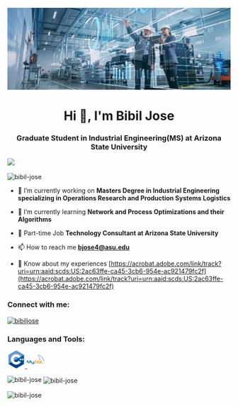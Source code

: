![logo](https://github.com/Bibil-Jose/Bibil-Jose/blob/main/csm_industrial-engineer-karriere-jobs_a0ad3ea102.jpg)
<h1 align="center">Hi 👋, I'm Bibil Jose</h1>
<h3 align="center">Graduate Student in Industrial Engineering(MS) at Arizona State University</h3>

<img align=“right” width = “300” src=“[https://github.com/Bibil-Jose/Bibil-Jose/blob/main/e9524abbc4095f7a3d74e63bf41bb353.gif](https://user-images.githubusercontent.com/55389276/140866485-8fb1c876-9a8f-4d6a-98dc-08c4981eaf70.gif)”>

<p align="left"> <img src="https://komarev.com/ghpvc/?username=bibil-jose&label=Profile%20views&color=0e75b6&style=flat" alt="bibil-jose" /> </p>

- 🔭 I’m currently working on **Masters Degree in Industrial Engineering specializing in Operations Research and Production Systems Logistics**

- 🌱 I’m currently learning **Network and Process Optimizations and their Algorithms**

- 💼 Part-time Job **Technology Consultant at Arizona State University**

- 📫 How to reach me **bjose4@asu.edu**

- 📄 Know about my experiences [https://acrobat.adobe.com/link/track?uri=urn:aaid:scds:US:2ac63ffe-ca45-3cb6-954e-ac921479fc2f](https://acrobat.adobe.com/link/track?uri=urn:aaid:scds:US:2ac63ffe-ca45-3cb6-954e-ac921479fc2f)

<h3 align="left">Connect with me:</h3>
<p align="left">
<a href="https://linkedin.com/in/bibiljose" target="blank"><img align="center" src="https://raw.githubusercontent.com/rahuldkjain/github-profile-readme-generator/master/src/images/icons/Social/linked-in-alt.svg" alt="bibiljose" height="30" width="40" /></a>
</p>

<h3 align="left">Languages and Tools:</h3>
<p align="left"> <a href="https://www.w3schools.com/cpp/" target="_blank" rel="noreferrer"> <img src="https://raw.githubusercontent.com/devicons/devicon/master/icons/cplusplus/cplusplus-original.svg" alt="cplusplus" width="40" height="40"/> </a> <a href="https://www.mysql.com/" target="_blank" rel="noreferrer"> <img src="https://raw.githubusercontent.com/devicons/devicon/master/icons/mysql/mysql-original-wordmark.svg" alt="mysql" width="40" height="40"/> </a> </p>

<p><img align="left" src="https://github-readme-stats.vercel.app/api/top-langs?username=bibil-jose&show_icons=true&locale=en&layout=compact" alt="bibil-jose" /></p>

<p>&nbsp;<img align="center" src="https://github-readme-stats.vercel.app/api?username=bibil-jose&show_icons=true&locale=en" alt="bibil-jose" /></p>

<p><img align="center" src="https://github-readme-streak-stats.herokuapp.com/?user=bibil-jose&" alt="bibil-jose" /></p>
